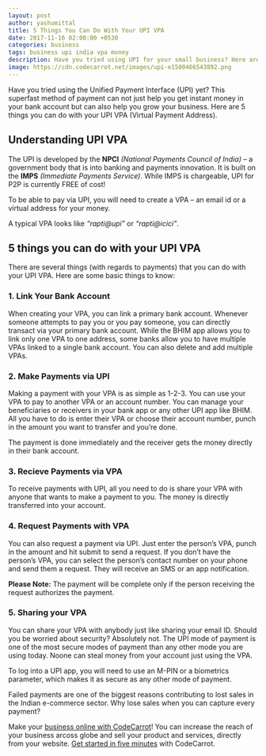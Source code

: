 ```yaml
---
layout: post
author: yashumittal
title: 5 Things You Can Do With Your UPI VPA
date: 2017-11-16 02:00:00 +0530
categories: business
tags: business upi india vpa money
description: Have you tried using UPI for your small business? Here are five crucial things you need to know about using your UPI VPA.
image: https://cdn.codecarrot.net/images/upi-e1500466543892.png
---
```


Have you tried using the Unified Payment Interface (UPI) yet? This superfast method of payment can not just help you get instant money in your bank account but can also help you grow your business. Here are 5 things you can do with your UPI VPA (Virtual Payment Address).

## Understanding UPI VPA

The UPI is developed by the **NPCI** *(National Payments Council of India)* – a government body that is into banking and payments innovation. It is built on the **IMPS** *(Immediate Payments Service)*. While IMPS is chargeable, UPI for P2P is currently FREE of cost!

To be able to pay via UPI, you will need to create a VPA – an email id or a virtual address for your money.

A typical VPA looks like *“rapti@upi”* or *“rapti@icici”*.

## 5 things you can do with your UPI VPA

There are several things (with regards to payments) that you can do with your UPI VPA. Here are some basic things to know:

### 1. Link Your Bank Account

When creating your VPA, you can link a primary bank account. Whenever someone attempts to pay you or you pay someone, you can directly transact via your primary bank account. While the BHIM app allows you to link only one VPA to one address, some banks allow you to have multiple VPAs linked to a single bank account. You can also delete and add multiple VPAs.

### 2. Make Payments via UPI

Making a payment with your VPA is as simple as 1-2-3. You can use your VPA to pay to another VPA or an account number. You can manage your beneficiaries or receivers in your bank app or any other UPI app like BHIM. All you have to do is enter their VPA or choose their account number, punch in the amount you want to transfer and you’re done.

The payment is done immediately and the receiver gets the money directly in their bank account.

### 3. Recieve Payments via VPA

To receive payments with UPI, all you need to do is share your VPA with anyone that wants to make a payment to you. The money is directly transferred into your account.

### 4. Request Payments with VPA

You can also request a payment via UPI. Just enter the person’s VPA, punch in the amount and hit submit to send a request. If you don’t have the person’s VPA, you can select the person’s contact number on your phone and send them a request. They will receive an SMS or an app notification.

**Please Note:** The payment will be complete only if the person receiving the request authorizes the payment.

### 5. Sharing your VPA

You can share your VPA with anybody just like sharing your email ID. Should you be worried about security? Absolutely not. The UPI mode of payment is one of the most secure modes of payment than any other mode you are using today. Noone can steal money from your account just using the VPA.

To log into a UPI app, you will need to use an M-PIN or a biometrics parameter, which makes it as secure as any other mode of payment.

Failed payments are one of the biggest reasons contributing to lost sales in the Indian e-commerce sector. Why lose sales when you can capture every payment?

Make your [business online with CodeCarrot](//www.codecarrot.net)! You can increase the reach of your business arcoss globe and sell your product and services, directly from your website. [Get started in five minutes](//www.codecarrot.net) with CodeCarrot.

